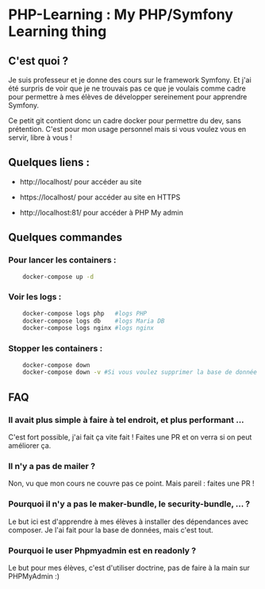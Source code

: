 # PHP-Learning : My PHP/Symfony Learning thing

## C'est quoi ?

Je suis professeur et je donne des cours sur le framework Symfony. Et j'ai été surpris de voir que je ne trouvais pas ce que je voulais comme cadre pour permettre à mes élèves de développer sereinement pour apprendre Symfony.

Ce petit git contient donc un cadre docker pour permettre du dev, sans prétention. C'est pour mon usage personnel mais si vous voulez vous en servir, libre à vous !

## Quelques liens :

- http://localhost/ pour accéder au site

- https://localhost/ pour accéder au site en HTTPS

- http://localhost:81/ pour accéder à PHP My admin

## Quelques commandes

### Pour lancer les containers :

```bash
    docker-compose up -d
```

### Voir les logs :
```bash
    docker-compose logs php   #logs PHP
    docker-compose logs db    #logs Maria DB 
    docker-compose logs nginx #logs nginx
```

### Stopper les containers :

```bash
    docker-compose down
    docker-compose down -v #Si vous voulez supprimer la base de donnée
```

## FAQ

### Il avait plus simple à faire à tel endroit, et plus performant ...

C'est fort possible, j'ai fait ça vite fait ! Faites une PR et on verra si on peut améliorer ça.

### Il n'y a pas de mailer ?

Non, vu que mon cours ne couvre pas ce point. Mais pareil : faites une PR !

### Pourquoi il n'y a pas le maker-bundle, le security-bundle, ... ?

Le but ici est d'apprendre à mes élèves à installer des dépendances avec composer. Je l'ai fait pour la base de données, mais c'est tout.

### Pourquoi le user Phpmyadmin est en readonly ?

Le but pour mes élèves, c'est d'utiliser doctrine, pas de faire à la main sur PHPMyAdmin :)

